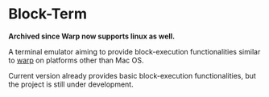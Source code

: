 # Block-Term

**Archived since Warp now supports linux as well.**

A terminal emulator aiming to provide block-execution functionalities similar to [warp](https://www.warp.dev/) on platforms other than Mac OS.

Current version already provides basic block-execution functionalities, but the project is still under development.
